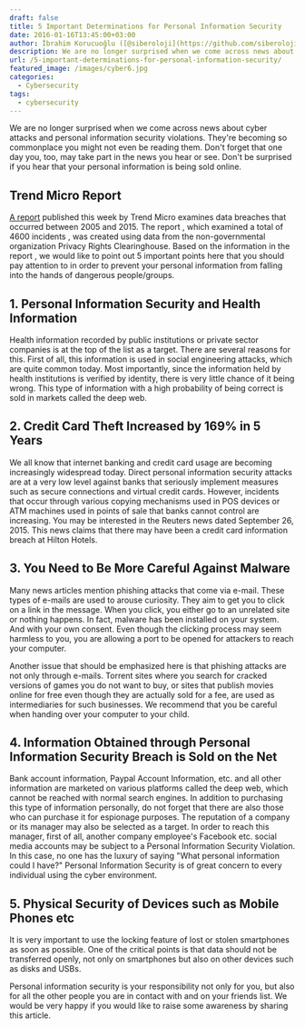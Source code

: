 ```yaml
---
draft: false
title: 5 Important Determinations for Personal Information Security
date: 2016-01-16T13:45:00+03:00
author: İbrahim Korucuoğlu ([@siberoloji](https://github.com/siberoloji))
description: We are no longer surprised when we come across news about cyber attacks and personal  information security violations. They're becoming so commonplace you might not even be reading them. Don't forget that one day you, too, may take part in the news you hear or see. Don't be surprised if you hear that your personal information is being sold online.
url: /5-important-determinations-for-personal-information-security/
featured_image: /images/cyber6.jpg
categories:
  - Cybersecurity
tags:
  - cybersecurity
---
```



We are no longer surprised when we come across news about cyber attacks and personal  information security violations. They're becoming so commonplace you might not even be reading them. Don't forget that one day you, too, may take part in the news you hear or see. Don't be surprised if you hear that your personal information is being sold online.

## Trend Micro Report

<a href="http://www.trendmicro.com/cloud-content/us/pdfs/security-intelligence/white-papers/wp-follow-the-data.pdf" target="_blank" rel="noreferrer noopener">A report</a> published this week by Trend Micro  examines data breaches that occurred between 2005 and 2015.  The report , which examined a total of 4600 incidents , was created using data from the non-governmental organization Privacy Rights Clearinghouse. Based on the information  in the report , we would like to point out 5 important points here that you should pay attention to in order to prevent your personal information from falling into the hands of dangerous people/groups.

## 1. Personal Information Security and Health Information

Health information recorded by public institutions or private sector companies is at the top of the list as a target. There are several reasons for this. First of all, this information is used in social engineering attacks, which are quite common today. Most importantly, since the information held by health institutions is verified by identity, there is very little chance of it being wrong. This type of information with a high probability of being correct is sold in markets called the deep web.

## 2. Credit Card Theft Increased by 169% in 5 Years

We all know that internet banking and credit card usage are becoming increasingly widespread today. Direct personal  information security attacks are at a very low level against banks that seriously implement measures such as secure connections and virtual credit cards. However, incidents that occur through various copying mechanisms used in POS devices or ATM machines used in points of sale that banks cannot control are increasing. You may be interested in the Reuters news dated September 26, 2015. This news claims that there may have been a credit card information breach at Hilton Hotels.

## 3. You Need to Be More Careful Against Malware

Many news articles mention phishing attacks that come via e-mail. These types of e-mails are used to arouse curiosity. They aim to get you to click on a link in the message. When you click, you either go to an unrelated site or nothing happens. In fact, malware  has been installed on your system. And with your own consent. Even though the clicking process may seem harmless to you, you are allowing a port to be opened for attackers to reach your computer.<a href="https://www.siberoloji.com/kisisel-bilgi-guvenligi-icin-5-onemli-tespit/#"> </a>

Another issue that should be emphasized here is that phishing attacks are not only through e-mails. Torrent sites where you search for cracked versions of games you do not want to buy, or sites that publish movies online for free even though they are actually sold for a fee, are used as intermediaries for such businesses. We recommend that you be careful when handing over your computer to your child.

## 4. Information Obtained through Personal Information Security Breach is Sold on the Net

Bank account information, Paypal Account Information, etc. and all other information are marketed on various platforms called the deep web, which cannot be reached with normal search engines. In addition to purchasing this type of information personally, do not forget that there are also those who can purchase it for espionage purposes. The reputation of a company or its manager may also be selected as a target. In order to reach this manager, first of all, another company employee's Facebook etc. social media accounts may be subject to a Personal  Information Security Violation. In this case, no one has the luxury of saying "What personal information could I have?" Personal  Information Security is of great concern to every individual using the cyber environment.

## 5. Physical Security of Devices such as Mobile Phones etc

It is very important to use the locking feature of lost or stolen smartphones as soon as possible. One of the critical points is that data should not be transferred openly, not only on smartphones but also on other devices such as disks and USBs.

Personal  information security is your responsibility not only for you, but also for all the other people you are in contact with and on your friends list. We would be very happy if you would like to raise some awareness by sharing this article.
